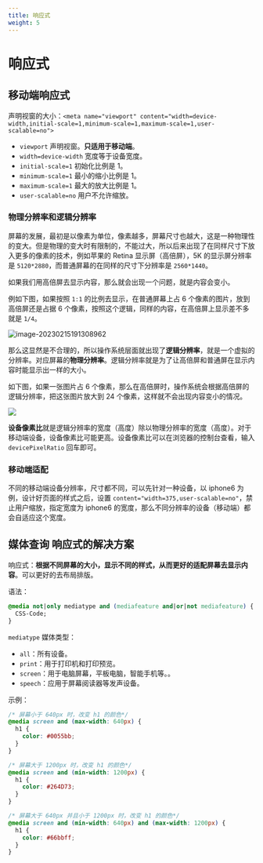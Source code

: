 ```yaml
---
title: 响应式
weight: 5
---
```


# 响应式

## 移动端响应式

声明视窗的大小：`<meta name="viewport" content="width=device-width,initial-scale=1,minimum-scale=1,maximum-scale=1,user-scalable=no">`

- `viewport` 声明视窗。**只适用于移动端**。
- `width=device-width` 宽度等于设备宽度。
- `initial-scale=1` 初始化比例是 1。
- `minimum-scale=1` 最小的缩小比例是 1。
- `maximum-scale=1` 最大的放大比例是 1。
- `user-scalable=no` 用户不允许缩放。

### 物理分辨率和逻辑分辨率

屏幕的发展，最初是以像素为单位，像素越多，屏幕尺寸也越大，这是一种物理性的变大。但是物理的变大时有限制的，不能过大，所以后来出现了在同样尺寸下放入更多的像素的技术，例如苹果的 Retina 显示屏（高倍屏），5K 的显示屏分辨率是 `5120*2880`，而普通屏幕的在同样的尺寸下分辨率是 `2560*1440`。

如果我们用高倍屏去显示内容，那么就会出现一个问题，就是内容会变小。

例如下图，如果按照 `1:1` 的比例去显示，在普通屏幕上占 6 个像素的图片，放到高倍屏还是占据 6 个像素，按照这个逻辑，同样的内容，在高倍屏上显示差不多就是 `1/4`。

![image-20230215191308962](URL_ADDRESS)

那么这显然是不合理的，所以操作系统层面就出现了**逻辑分辨率**，就是一个虚拟的分辨率。对应屏幕的**物理分辨率**。逻辑分辨率就是为了让高倍屏和普通屏在显示内容时能显示出一样的大小。

如下图，如果一张图片占 6 个像素，那么在高倍屏时，操作系统会根据高倍屏的逻辑分辨率，把这张图片放大到 24 个像素，这样就不会出现内容变小的情况。

![](URL_ADDRESS)

**设备像素比**就是逻辑分辨率的宽度（高度）除以物理分辨率的宽度（高度）。对于移动端设备，设备像素比可能更高。设备像素比可以在浏览器的控制台查看，输入 `devicePixelRatio` 回车即可。

### 移动端适配

不同的移动端设备分辨率，尺寸都不同，可以先针对一种设备，以 iphone6 为例，设计好页面的样式之后，设置 `content="width=375,user-scalable=no"`，禁止用户缩放，指定宽度为 iphone6 的宽度，那么不同分辨率的设备（移动端）都会自适应这个宽度。

## 媒体查询 响应式的解决方案

响应式：**根据不同屏幕的大小，显示不同的样式，从而更好的适配屏幕去显示内容**。可以更好的去布局排版。

语法：

```css
@media not|only mediatype and (mediafeature and|or|not mediafeature) {
  CSS-Code;
}
```

`mediatype` 媒体类型：

- `all`：所有设备。
- `print`：用于打印机和打印预览。
- `screen`：用于电脑屏幕，平板电脑，智能手机等。。
- `speech`：应用于屏幕阅读器等发声设备。

示例：

```css
/* 屏幕小于 640px 时，改变 h1 的颜色*/
@media screen and (max-width: 640px) {
  h1 {
    color: #0055bb;
  }
}

/* 屏幕大于 1200px 时，改变 h1 的颜色*/
@media screen and (min-width: 1200px) {
  h1 {
    color: #264D73;
  }
}

/* 屏幕大于 640px 并且小于 1200px 时，改变 h1 的颜色*/
@media screen and (min-width: 640px) and (max-width: 1200px) {
  h1 {
    color: #66bbff;
  }
}
```
